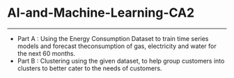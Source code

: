 # AI-and-Machine-Learning-CA2

---

- Part A : Using the Energy Consumption Dataset to train time series models and forecast theconsumption of gas, electricity and water for the next 60 months.
- Part B : Clustering using the given dataset, to help group customers into clusters to better cater to the needs of customers.
